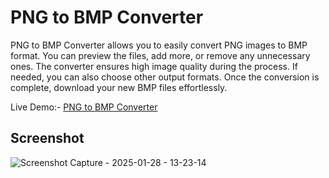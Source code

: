 # PNG to BMP Converter

PNG to BMP Converter allows you to easily convert PNG images to BMP format. You can preview the files, add more, or remove any unnecessary ones. The converter ensures high image quality during the process. If needed, you can also choose other output formats. Once the conversion is complete, download your new BMP files effortlessly.

Live Demo:- [PNG to BMP Converter](https://prepphint.com/png-to-bmp/)

## Screenshot
![Screenshot Capture - 2025-01-28 - 13-23-14](https://github.com/user-attachments/assets/86b383a7-51c2-4d5e-a1b3-1413d6308c43)
